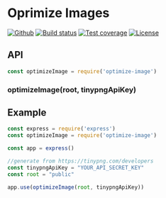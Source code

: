 # Oprimize Images

[![Github][github-tag]][github-url]
[![Build status][travis-image]][travis-url]
[![Test coverage][coveralls-image]][coveralls-url]
[![License][license-image]][license-url]

## API

```js
const optimizeImage = require('optimize-image')
```
### optimizeImage(root, tinypngApiKey)


## Example

```js
const express = require('express')
const optimizeImage = require('optimize-image')

const app = express()

//generate from https://tinypng.com/developers
const tinypngApiKey = "YOUR_API_SECRET_KEY" 
const root = "public"

app.use(optimizeImage(root, tinypngApiKey))

```


[github-tag]: http://img.shields.io/github/tag/futerzak/optimize-images.svg?style=flat-square
[github-url]: https://github.com/futerzak/optimize-images/tags
[travis-image]: https://img.shields.io/travis/futerzak/optimize-images.svg?style=flat-square
[travis-url]: https://travis-ci.org/futerzak/optimize-images
[coveralls-image]: https://coveralls.io/repos/github/futerzak/optimize-images/badge.svg?branch=master
[coveralls-url]: https://coveralls.io/github/futerzak/optimize-images?branch=master
[license-image]: https://img.shields.io/badge/license-MIT-blue.svg?style=flat-square
[license-url]:https://raw.githubusercontent.com/futerzak/optimize-images/master/LICENSE
